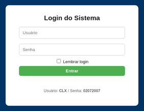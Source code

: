 <html lang="pt-BR">
<head>
<meta charset="utf-8">
<meta name="viewport" content="width=device-width,initial-scale=1">
<title>Ponto Eletrônico - Firebase com Contabilidade de Horas</title>
<style>
:root{--blue:#003366;--green:#4CAF50;--yellow:#ff9800;--red:#f44336;}
body{font-family:Arial,Helvetica,sans-serif;background:#f7f9fc;margin:0}
header{background:var(--blue);color:#fff;padding:10px 16px;display:flex;align-items:center;justify-content:space-between;gap:12px;flex-wrap:wrap}
.logo{font-weight:700}
#clock{font-weight:700}
.controls{display:flex;gap:8px;align-items:center;flex-wrap:wrap}
button{padding:8px 12px;border:none;border-radius:6px;cursor:pointer;font-weight:600}
.add{background:var(--green);color:#fff}
.edit{background:#2196F3;color:#fff}
.del{background:#f44336;color:#fff}
.download{background:var(--yellow);color:#111}
.secondary{background:#e0e0e0;color:#222}
main{padding:18px;max-width:1100px;margin:18px auto}
.search{width:100%;padding:8px;border-radius:6px;border:1px solid #ccc;margin-bottom:12px}
table{width:100%;border-collapse:collapse;background:#fff;border-radius:8px;overflow:hidden;box-shadow:0 4px 18px rgba(0,0,0,0.06);margin-bottom:18px;}
th,td{padding:10px;border-bottom:1px solid #eee;text-align:left;font-size:14px}
th{background:#fafafa;font-weight:700}
tr:hover td{background:#fbfbfb}
.small{font-size:13px;color:#666;margin-left:6px}
.muted{color:#666;font-size:13px}
.flex-row{display:flex;gap:8px;align-items:center}
.modal{position:fixed;inset:0;background:rgba(0,0,0,.5);display:flex;align-items:center;justify-content:center;z-index:999}
.modal-content{background:#fff;padding:20px;border-radius:10px;width:95%;max-width:420px}
.hidden{display:none}
.top-right{display:flex;gap:8px;align-items:center}
@media(max-width:720px){ header{flex-direction:column;align-items:flex-start} .controls{width:100%;justify-content:space-between} }
</style>
</head>
<body>

<!-- LOGIN -->
<div id="loginScreen" style="position:fixed;inset:0;background:var(--blue);display:flex;align-items:center;justify-content:center;z-index:9999">
  <div style="background:#fff;padding:28px;border-radius:10px;width:92%;max-width:360px;text-align:center">
    <h2 style="margin:0 0 8px">Login do Sistema</h2>
    <input id="user" placeholder="Usuário" style="width:92%;padding:10px;margin:8px 0;border-radius:6px;border:1px solid #ccc"><br>
    <input id="pass" type="password" placeholder="Senha" style="width:92%;padding:10px;margin:8px 0;border-radius:6px;border:1px solid #ccc"><br>
    <label style="font-size:13px"><input type="checkbox" id="remember"> Lembrar login</label><br>
    <button id="loginBtn" class="add" style="width:92%;margin-top:6px">Entrar</button>
    <p id="loginMsg" style="color:crimson;margin-top:8px;height:18px"></p>
    <p style="font-size:12px;color:#666;margin-top:6px">Usuário: <b>CLX</b> / Senha: <b>02072007</b></p>
  </div>
</div>

<header>
  <div style="display:flex;gap:12px;align-items:center">
    <div class="logo">Ponto Eletrônico</div>
    <div id="status" class="muted">Offline • Local Storage</div>
  </div>
  <div id="clock">--:--:--</div>
  <div class="controls top-right">
    <button class="download" id="baixarBtn">Baixar Planilha</button>
    <button class="secondary" id="limparTodosBtn">Limpar todos os pontos</button>
    <button class="secondary" id="logoutBtn">Sair</button>
  </div>
</header>

<main id="mainApp" class="hidden">
  <input id="search" class="search" placeholder="🔍 Pesquisar por nome, matrícula ou e-mail">
  <h3>Colaboradores</h3>
  <button class="add" id="addColabBtn">Adicionar Colaborador</button>
  <table id="colabTable">
    <thead>
      <tr>
        <th>#</th><th>ID</th><th>Nome</th><th>Matrícula / E-mail</th><th>Turno / Cargo</th><th>Ações</th>
      </tr>
    </thead>
    <tbody id="colabBody"></tbody>
  </table>

  <h3 style="margin-top:18px">Entradas Registradas</h3>
  <table id="entradasTable">
    <thead>
      <tr>
        <th>#</th><th>ID Colab</th><th>Nome</th><th>Matrícula</th><th>E-mail</th><th>Data</th><th>Hora</th><th>Ações</th>
      </tr>
    </thead>
    <tbody id="entradasBody"></tbody>
  </table>

  <h3 style="margin-top:18px">Saídas Registradas</h3>
  <table id="saidasTable">
    <thead>
      <tr>
        <th>#</th><th>ID Colab</th><th>Nome</th><th>Matrícula</th><th>E-mail</th><th>Data</th><th>Hora</th><th>Ações</th>
      </tr>
    </thead>
    <tbody id="saidasBody"></tbody>
  </table>

  <!-- TABELAS POR DIA DA SEMANA -->
  <h3 style="margin-top:18px">Horas por Dia da Semana</h3>
  <div id="tabelasDias"></div>
</main>

<script src="https://cdn.jsdelivr.net/npm/xlsx@0.18.5/dist/xlsx.full.min.js"></script>
<script type="module">
import { initializeApp } from "https://www.gstatic.com/firebasejs/10.5.0/firebase-app.js";
import { getFirestore, collection, getDocs, setDoc, doc, deleteDoc } from "https://www.gstatic.com/firebasejs/10.5.0/firebase-firestore.js";

const firebaseConfig = {
  apiKey: "AIzaSyCpBiFzqOod4K32cWMr5hfx13fw6LGcPVY",
  authDomain: "ponto-eletronico-f35f9.firebaseapp.com",
  projectId: "ponto-eletronico-f35f9",
  storageBucket: "ponto-eletronico-f35f9.firebasestorage.app",
  messagingSenderId: "208638350255",
  appId: "1:208638350255:web:63d016867a67575b5e155a"
};

const app = initializeApp(firebaseConfig);
const db = getFirestore(app);

let colaboradores = [];
let pontos = [];

const loginBtn = document.getElementById('loginBtn');
const loginScreen = document.getElementById('loginScreen');
const mainApp = document.getElementById('mainApp');
const loginMsg = document.getElementById('loginMsg');
const rememberCheckbox = document.getElementById('remember');
const logoutBtn = document.getElementById('logoutBtn');
const colabBody = document.getElementById('colabBody');
const entradasBody = document.getElementById('entradasBody');
const saidasBody = document.getElementById('saidasBody');
const tabelasDiasDiv = document.getElementById('tabelasDias');

loginBtn.addEventListener('click', async () => {
  const u = document.getElementById('user').value.trim();
  const p = document.getElementById('pass').value.trim();
  if(u==='CLX' && p==='02072007'){
    loginScreen.style.display='none';
    mainApp.classList.remove('hidden');
    if(rememberCheckbox.checked) localStorage.setItem('autenticado','1');
    await carregarFirebase();
  } else {
    loginMsg.textContent='Usuário ou senha incorretos.';
    setTimeout(()=> loginMsg.textContent='',3000);
  }
});

if(localStorage.getItem('autenticado')==='1'){ 
  loginScreen.style.display='none'; 
  mainApp.classList.remove('hidden'); 
  carregarFirebase(); 
}
logoutBtn.addEventListener('click', ()=>{ 
  localStorage.removeItem('autenticado'); 
  location.reload(); 
});

setInterval(()=> document.getElementById('clock').textContent=new Date().toLocaleTimeString('pt-BR',{hour12:false}),1000);

async function carregarFirebase(){
  const colabs = await getDocs(collection(db,"colaboradores"));
  colaboradores = colabs.docs.map(doc=>({id:doc.id,...doc.data()}));
  const pts = await getDocs(collection(db,"pontos"));
  pontos = pts.docs.map(doc=>({id:doc.id,...doc.data()}));
  document.getElementById('status').textContent="Online • Firebase";
  renderAll();
}

function renderAll(){
  renderColaboradores();
  renderEntradasSaidas();
  atualizarTabelasDias();
}

function renderColaboradores(){
  colabBody.innerHTML='';
  colaboradores.forEach((c,i)=>{
    const tr=document.createElement('tr');
    tr.innerHTML=`
      <td>${i+1}</td><td>${c.id}</td><td>${c.nome}</td>
      <td>${c.matricula} <span class="small">(${c.email||''})</span></td>
      <td>${c.turno||''} / ${c.cargo||''}</td>
      <td>
        <button class="add">Entrada</button>
        <button class="secondary">Saída</button>
        <button class="del">Excluir</button>
      </td>`;
    tr.querySelector('.add').onclick=()=>registrarPonto(c.id,'Entrada');
    tr.querySelector('.secondary').onclick=()=>registrarPonto(c.id,'Saída');
    tr.querySelector('.del').onclick=()=>removerColab(c.id);
    colabBody.appendChild(tr);
  });
}

function renderEntradasSaidas(){
  entradasBody.innerHTML='';
  saidasBody.innerHTML='';
  const entradas=pontos.filter(p=>p.tipo==='Entrada');
  const saidas=pontos.filter(p=>p.tipo==='Saída');
  entradas.forEach((p,i)=>{
    const tr=document.createElement('tr');
    tr.innerHTML=`<td>${i+1}</td><td>${p.idColab}</td><td>${p.nome}</td><td>${p.matricula}</td><td>${p.email||''}</td><td>${p.data}</td><td>${p.hora}</td><td><button class="del">Excluir</button></td>`;
    tr.querySelector('.del').onclick=()=>excluirPonto(p.id);
    entradasBody.appendChild(tr);
  });
  saidas.forEach((p,i)=>{
    const tr=document.createElement('tr');
    tr.innerHTML=`<td>${i+1}</td><td>${p.idColab}</td><td>${p.nome}</td><td>${p.matricula}</td><td>${p.email||''}</td><td>${p.data}</td><td>${p.hora}</td><td><button class="del">Excluir</button></td>`;
    tr.querySelector('.del').onclick=()=>excluirPonto(p.id);
    saidasBody.appendChild(tr);
  });
}

async function registrarPonto(idColab,tipo){
  const c=colaboradores.find(x=>x.id===idColab);
  const now=new Date();
  const p={id:Date.now().toString(),idColab,nome:c.nome,matricula:c.matricula,email:c.email,tipo,data:now.toLocaleDateString('pt-BR'),hora:now.toLocaleTimeString('pt-BR',{hour12:false}), horarioISO:now.toISOString()};
  pontos.push(p); 
  renderEntradasSaidas(); 
  atualizarTabelasDias();
  await setDoc(doc(db,"pontos",p.id),p);
}

async function excluirPonto(id){
  if(confirm("Excluir este ponto permanentemente?")){
    pontos=pontos.filter(p=>p.id!==id); 
    renderEntradasSaidas();
    atualizarTabelasDias();
    try { await deleteDoc(doc(db,"pontos",id)); } catch(err){ console.error(err); }
  }
}

async function removerColab(id){
  if(confirm("Excluir colaborador permanentemente?")){
    colaboradores=colaboradores.filter(c=>c.id!==id);
    pontos=pontos.filter(p=>p.idColab!==id);
    renderAll();
    try {
      await deleteDoc(doc(db,"colaboradores",id));
      const pts=await getDocs(collection(db,"pontos"));
      pts.docs.forEach(async p=>{ if(p.data().idColab===id) await deleteDoc(doc(db,"pontos",p.id)); });
    } catch(err){ console.error(err); }
  }
}

/* TABELAS POR DIA */
function atualizarTabelasDias(){
  tabelasDiasDiv.innerHTML='';
  const diasSemana=['Segunda','Terça','Quarta','Quinta','Sexta','Sábado'];
  diasSemana.forEach(dia=>{
    const table=document.createElement('table');
    table.innerHTML=`<thead><tr><th>#</th><th>Nome</th><th>Data</th><th>Hora</th><th>Tipo</th></tr></thead><tbody></tbody>`;
    const tbody=table.querySelector('tbody');
    const pontosDia = pontos.filter(p=>{
      const data = new Date(p.data.split('/').reverse().join('-'));
      const diaIndex = data.getDay(); // domingo=0
      return diaIndex>0 && diaIndex<=6 && diasSemana[diaIndex-1]===dia;
    });
    pontosDia.forEach((p,i)=>{
      const tr=document.createElement('tr');
      tr.innerHTML=`<td>${i+1}</td><td>${p.nome}</td><td>${p.data}</td><td>${p.hora}</td><td>${p.tipo}</td>`;
      tbody.appendChild(tr);
    });
    const titulo=document.createElement('h4');
    titulo.textContent=dia;
    tabelasDiasDiv.appendChild(titulo);
    tabelasDiasDiv.appendChild(table);
  });
}

/* EXPORTAR */
document.getElementById('baixarBtn').onclick=()=>{
  const wb=XLSX.utils.book_new();
  XLSX.utils.book_append_sheet(wb,XLSX.utils.json_to_sheet(colaboradores),'Colaboradores');
  XLSX.utils.book_append_sheet(wb,XLSX.utils.json_to_sheet(pontos),'Pontos');
  XLSX.writeFile(wb,'PontoEletronico.xlsx');
}

/* LIMPAR */
document.getElementById('limparTodosBtn').onclick=()=>{ 
  if(confirm("Limpar todos os pontos?")){ 
    pontos=[]; 
    renderEntradasSaidas(); 
    atualizarTabelasDias();
  } 
};
</script>
</body>
</html>

